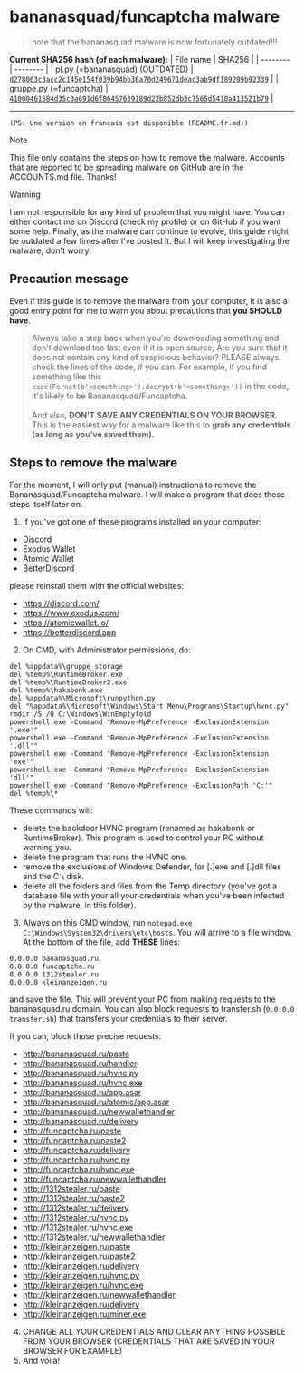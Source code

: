 # bananasquad/funcaptcha malware
> note that the bananasquad malware is now fortunately outdated!!!

**Current SHA256 hash (of each malware):**
| File name | SHA256 | 
| -------- | -------- |
| pl.py (=bananasquad) (OUTDATED)   |  [```d278063c3acc2c145e154f039b94bb36a70d249671deac3ab9df189209b92339```](https://www.virustotal.com/gui/file/d278063c3acc2c145e154f039b94bb36a70d249671deac3ab9df189209b92339)     |
| gruppe.py (=funcaptcha)    | [```41000461584d35c3a691d6f86457639189d22b852db3c7565d5410a413521b79```](https://www.virustotal.com/gui/file/41000461584d35c3a691d6f86457639189d22b852db3c7565d5410a413521b79)     |
***
``(PS: Une version en français est disponible (README.fr.md))``
> [!NOTE]  
> This file only contains the steps on how to remove the malware. Accounts that are reported to be spreading malware on GitHub are in the ACCOUNTS.md file. Thanks! 

> [!WARNING]
> I am not responsible for any kind of problem that you might have. You can either contact me on Discord (check my profile) or on GitHub if you want some help. Finally, as the malware can continue to evolve, this guide might be outdated a few times after I've posted it. But I will keep investigating the malware; don't worry!

## Precaution message
Even if this guide is to remove the malware from your computer, it is also a good entry point for me to warn you about precautions that **you SHOULD have**.

> Always take a step back when you're downloading something and don't download too fast even if it is open source; Are you sure that it does not contain any kind of suspicious behavior? PLEASE always check the lines of the code, if you can. For example, if you find something like this ``exec(Fernet(b'<something>').decrypt(b'<something>'))`` in the code, it's likely to be Bananasquad/Funcaptcha.<br><br>And also, **DON'T SAVE ANY CREDENTIALS ON YOUR BROWSER.** This is the easiest way for a malware like this to **grab any credentials (as long as you've saved them).**

## Steps to remove the malware
For the moment, I will only put (manual) instructions to remove the Bananasquad/Funcaptcha malware. I will make a program that does these steps itself later on.
1. If you've got one of these programs installed on your computer:
- Discord
- Exodus Wallet
- Atomic Wallet
- BetterDiscord

please reinstall them with the official websites:
- https://discord.com/
- https://www.exodus.com/
- https://atomicwallet.io/
- https://betterdiscord.app
2. On CMD, with Administrator permissions, do:
```
del %appdata%\gruppe_storage
del %temp%\RuntimeBroker.exe
del %temp%\RuntimeBroker2.exe
del %temp%\hakabonk.exe
del %appdata%\Microsoft\runpython.py
del "%appdata%\Microsoft\Windows\Start Menu\Programs\Startup\hvnc.py"
rmdir /S /Q C:\Windows\WinEmptyfold
powershell.exe -Command "Remove-MpPreference -ExclusionExtension '.exe'"
powershell.exe -Command "Remove-MpPreference -ExclusionExtension '.dll'"
powershell.exe -Command "Remove-MpPreference -ExclusionExtension 'exe'"
powershell.exe -Command "Remove-MpPreference -ExclusionExtension 'dll'"
powershell.exe -Command "Remove-MpPreference -ExclusionPath 'C:'"
del %temp%\*
```
These commands will:
- delete the backdoor HVNC program (renamed as hakabonk or RuntimeBroker). This program is used to control your PC without warning you.
- delete the program that runs the HVNC one.
- remove the exclusions of Windows Defender, for [.]exe and [.]dll files and the C:\ disk.
- delete all the folders and files from the Temp directory (you've got a database file with your all your credentials when you've been infected by the malware, in this folder).

3. Always on this CMD window, run ``notepad.exe C:\Windows\System32\drivers\etc\hosts``. You will arrive to a file window. At the bottom of the file, add **THESE** lines:
```
0.0.0.0 bananasquad.ru
0.0.0.0 funcaptcha.ru
0.0.0.0 1312stealer.ru
0.0.0.0 kleinanzeigen.ru
``` 
and save the file. This will prevent your PC from making requests to the bananasquad.ru domain. You can also block requests to transfer.sh (```0.0.0.0 transfer.sh```) that transfers your credentials to their server.

If you can, block those precise requests:
- http://bananasquad.ru/paste
- http://bananasquad.ru/handler
- http://bananasquad.ru/hvnc.py
- http://bananasquad.ru/hvnc.exe
- http://bananasquad.ru/app.asar
- http://bananasquad.ru/atomic/app.asar
- http://bananasquad.ru/newwallethandler
- http://bananasquad.ru/delivery
- http://funcaptcha.ru/paste
- http://funcaptcha.ru/paste2
- http://funcaptcha.ru/delivery
- http://funcaptcha.ru/hvnc.py
- http://funcaptcha.ru/hvnc.exe
- http://funcaptcha.ru/newwallethandler
- http://1312stealer.ru/paste
- http://1312stealer.ru/paste2
- http://1312stealer.ru/delivery
- http://1312stealer.ru/hvnc.py
- http://1312stealer.ru/hvnc.exe
- http://1312stealer.ru/newwallethandler
- http://kleinanzeigen.ru/paste
- http://kleinanzeigen.ru/paste2
- http://kleinanzeigen.ru/delivery
- http://kleinanzeigen.ru/hvnc.py
- http://kleinanzeigen.ru/hvnc.exe
- http://kleinanzeigen.ru/newwallethandler
- http://kleinanzeigen.ru/delivery
- http://kleinanzeigen.ru/miner.exe



4. CHANGE ALL YOUR CREDENTIALS AND CLEAR ANYTHING POSSIBLE FROM YOUR BROWSER (CREDENTIALS THAT ARE SAVED IN YOUR BROWSER FOR EXAMPLE)
5. And voilà!
